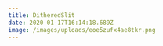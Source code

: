 ```yaml
---
title: DitheredSlit
date: 2020-01-17T16:14:18.689Z
image: /images/uploads/eoe5zufx4ae8tkr.png
---
```



